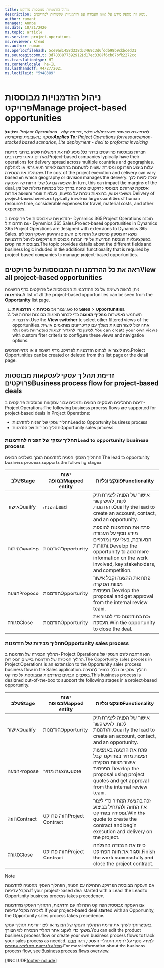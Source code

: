 ```yaml
---
title: ניהול הזדמנויות מבוססות פרויקט
description: נושא זה מספק מידע על אופן העבודה עם הזדמנויות שקשורות לפרויקטים.
author: rumant
manager: Annbe
ms.date: 10/21/2020
ms.topic: article
ms.service: project-operations
ms.reviewer: kfend
ms.author: rumant
ms.openlocfilehash: 5ce9ad1458d338d63469c3d6fddb98b9cbbced31
ms.sourcegitcommit: 3d78338773929121d17ec3386f6cb67bfb2272cc
ms.translationtype: HT
ms.contentlocale: he-IL
ms.lasthandoff: 04/27/2021
ms.locfileid: "5948389"
---
```

# <a name="manage-project-based-opportunities"></a><span data-ttu-id="ff73b-103">ניהול הזדמנויות מבוססות פרויקט</span><span class="sxs-lookup"><span data-stu-id="ff73b-103">Manage project-based opportunities</span></span>

<span data-ttu-id="ff73b-104">_**חל על:** Project Operations לתרחישים מבוססי משאבים/לא מלאי, פריסה קלה - עסקה בחשבונית פרופורמה_</span><span class="sxs-lookup"><span data-stu-id="ff73b-104">_**Applies To:** Project Operations for resource/non-stocked based scenarios, Lite deployment - deal to proforma invoicing_</span></span>

<span data-ttu-id="ff73b-105">חברות מבוססות פרויקטים בדרך כלל מפעילות את המשלוח שלהן ברחבי מדינות ואזורים גיאוגרפיים רבים.</span><span class="sxs-lookup"><span data-stu-id="ff73b-105">Project-based companies typically have their operations for delivery spread across multiple countries and geographies.</span></span> <span data-ttu-id="ff73b-106">עלות ביצוע הפרויקט ומסירתו עשויה להשתנות בהתאם לאיזור הגיאוגרפי או למחלקה שמנהלת את המסירה.</span><span class="sxs-lookup"><span data-stu-id="ff73b-106">The cost of the project execution and delivery can vary  based on which geography or division manages the delivery.</span></span> <span data-ttu-id="ff73b-107">יכולה להיות לכך השפעה גם על שולי הרווח של העסקה.</span><span class="sxs-lookup"><span data-stu-id="ff73b-107">In turn, this can impact the margins of the deal.</span></span> <span data-ttu-id="ff73b-108">אספקת שירותים מבוססי פרויקטים כרוכה בדרך כלל בכמויות גדולות של זמן משאבי אנוש, בהוצאות ניכרות על נסיעות, בעלויות חומר והוצאות אחרות.</span><span class="sxs-lookup"><span data-stu-id="ff73b-108">Delivery of project-based services typically involves large quantities of human resource time, considerable expenses for travel, material costs, and other expenses.</span></span>

<span data-ttu-id="ff73b-109">הזדמנויות שמבוססות על פרויקטים ב- Dynamics 365 Project Operations תוכננו עם הרחבות ל- Dynamics 365 Sales.</span><span class="sxs-lookup"><span data-stu-id="ff73b-109">Project-based opportunities in Dynamics 365 Project Operations are designed with extensions to Dynamics 365 Sales.</span></span> <span data-ttu-id="ff73b-110">נושא זה מספק פרטים על התחומים השונים וההיגיון העסקי הכלולים בפונקציונליות הנוספת הנדרשת על ידי חברות מבוססות פרויקטים לניהול הזדמנויות מבוססות פרויקטים.</span><span class="sxs-lookup"><span data-stu-id="ff73b-110">The topic provides details about the different fields and business logic included in the additional functionality that is required by project-based companies to manage project-based opportunities.</span></span>

## <a name="view-all-project-based-opportunities"></a><span data-ttu-id="ff73b-111">ראה את כל ההזדמנויות המבוססות על פרויקטים</span><span class="sxs-lookup"><span data-stu-id="ff73b-111">View all project-based opportunities</span></span>

<span data-ttu-id="ff73b-112">ניתן לראות רשימה של כל ההזדמנויות המבוססות על פרויקטים בדף הרשימה **הזדמנות**.</span><span class="sxs-lookup"><span data-stu-id="ff73b-112">A list of all the project-based opportunities can be seen from the **Opportunity** list page.</span></span> 

1. <span data-ttu-id="ff73b-113">עבור אל **מכירות** > **הזדמנויות**.</span><span class="sxs-lookup"><span data-stu-id="ff73b-113">Go to **Sales** > **Opportunities**.</span></span>
2. <span data-ttu-id="ff73b-114">השתמש באפשרות **מחליף תצוגות** כדי לבחור תצוגות מסוננות אחרות של הזדמנויות.</span><span class="sxs-lookup"><span data-stu-id="ff73b-114">Use the **View switcher** to select other filtered views of the opportunities.</span></span> <span data-ttu-id="ff73b-115">אתה יכול ליצור תצוגות משלך עם קריטריונים מותאמים אישית לסינון כדי להגדיר תצוגות ואפשרויות ניווט אלה.</span><span class="sxs-lookup"><span data-stu-id="ff73b-115">You can create your own views with custom filter criteria to configure these views and navigation options.</span></span>

<span data-ttu-id="ff73b-116">ניתן ליצור או למחוק הזדמנויות לפרויקט מדף רשימה זו או מדף הפרטים.</span><span class="sxs-lookup"><span data-stu-id="ff73b-116">Project Opportunities can be created or deleted from this list page or the detail page.</span></span>

## <a name="business-process-flow-for-project-based-deals"></a><span data-ttu-id="ff73b-117">זרימת תהליך עסקי לעסקאות מבוססות פרויקטים</span><span class="sxs-lookup"><span data-stu-id="ff73b-117">Business process flow for project-based deals</span></span>

<span data-ttu-id="ff73b-118">זרימת התהליכים העסקיים הבאים נתמכים עבור עסקאות מבוססות פרויקטים ב-Project Operations:</span><span class="sxs-lookup"><span data-stu-id="ff73b-118">The following business process flows are supported for project-based deals in Project Operations:</span></span>

- <span data-ttu-id="ff73b-119">תהליך עסקי של הפניה להזדמנות</span><span class="sxs-lookup"><span data-stu-id="ff73b-119">Lead to Opportunity business process</span></span>
- <span data-ttu-id="ff73b-120">תהליך מכירות של הזדמנות</span><span class="sxs-lookup"><span data-stu-id="ff73b-120">Opportunity sales process</span></span>

### <a name="lead-to-opportunity-business-process"></a><span data-ttu-id="ff73b-121">תהליך עסקי של הפניה להזדמנות</span><span class="sxs-lookup"><span data-stu-id="ff73b-121">Lead to opportunity business process</span></span> 
<span data-ttu-id="ff73b-122">התהליך העסקי הפניה להזדמנות תומך בשלבים הבאים:</span><span class="sxs-lookup"><span data-stu-id="ff73b-122">The lead to opportunity business process supports the following stages:</span></span>

| <span data-ttu-id="ff73b-123">שלב</span><span class="sxs-lookup"><span data-stu-id="ff73b-123">Stage</span></span> | <span data-ttu-id="ff73b-124">ישות ממופה</span><span class="sxs-lookup"><span data-stu-id="ff73b-124">Mapped entity</span></span> | <span data-ttu-id="ff73b-125">פונקציונליות</span><span class="sxs-lookup"><span data-stu-id="ff73b-125">Functionality</span></span> |
| --- | --- | --- |
| <span data-ttu-id="ff73b-126">אישור</span><span class="sxs-lookup"><span data-stu-id="ff73b-126">Qualify</span></span> | <span data-ttu-id="ff73b-127">הפניה</span><span class="sxs-lookup"><span data-stu-id="ff73b-127">Lead</span></span> | <span data-ttu-id="ff73b-128">אישור של הפניה ליצירת תיק לקוח, לאיש קשר והזדמנות.</span><span class="sxs-lookup"><span data-stu-id="ff73b-128">Qualify the lead to create an account, contact, and an opportunity.</span></span> |
| <span data-ttu-id="ff73b-129">פיתוח</span><span class="sxs-lookup"><span data-stu-id="ff73b-129">Develop</span></span> | <span data-ttu-id="ff73b-130">הזדמנות</span><span class="sxs-lookup"><span data-stu-id="ff73b-130">Opportunity</span></span> | <span data-ttu-id="ff73b-131">פתח את ההזדמנות להוספת מידע נוסף על העבודה המעורבת, בעלי עניין מרכזיים ותחרות.</span><span class="sxs-lookup"><span data-stu-id="ff73b-131">Develop the opportunity to add more information on the work involved, key stakeholders, and competition.</span></span> |
| <span data-ttu-id="ff73b-132">הצעה</span><span class="sxs-lookup"><span data-stu-id="ff73b-132">Propose</span></span> | <span data-ttu-id="ff73b-133">הזדמנות</span><span class="sxs-lookup"><span data-stu-id="ff73b-133">Opportunity</span></span> | <span data-ttu-id="ff73b-134">פתח את ההצעה וקבל אישור מצוות הסיקרה הפנימית.</span><span class="sxs-lookup"><span data-stu-id="ff73b-134">Develop the proposal and get approval from the internal review team.</span></span> |
| <span data-ttu-id="ff73b-135">סגורה</span><span class="sxs-lookup"><span data-stu-id="ff73b-135">Close</span></span> | <span data-ttu-id="ff73b-136">הזדמנות</span><span class="sxs-lookup"><span data-stu-id="ff73b-136">Opportunity</span></span> | <span data-ttu-id="ff73b-137">זכה בהזדמנות כדי לסגור את העסקה.</span><span class="sxs-lookup"><span data-stu-id="ff73b-137">Win the opportunity to close the deal.</span></span> |

### <a name="opportunity-sales-process"></a><span data-ttu-id="ff73b-138">תהליך מכירות של הזדמנות</span><span class="sxs-lookup"><span data-stu-id="ff73b-138">Opportunity sales process</span></span>
<span data-ttu-id="ff73b-139">תהליך המכירה של הזדמנות ב- Project Operations הוא הרחבה לזרם העסקי של תהליך המכירה של הזדמנות ביישום המכירות.</span><span class="sxs-lookup"><span data-stu-id="ff73b-139">The Opportunity sales process in Project Operations is an extension to the Opportunity sales process business flow in the Sales application.</span></span> <span data-ttu-id="ff73b-140">תהליך עסקי זה נכלל במוצר לתמיכה בשלבים הבאים בהזדמנות המבוססת על פרויקט.</span><span class="sxs-lookup"><span data-stu-id="ff73b-140">This business process is designed out-of-the-box to support the following stages in a project-based opportunity.</span></span>

| <span data-ttu-id="ff73b-141">שלב</span><span class="sxs-lookup"><span data-stu-id="ff73b-141">Stage</span></span> | <span data-ttu-id="ff73b-142">ישות ממופה</span><span class="sxs-lookup"><span data-stu-id="ff73b-142">Mapped entity</span></span> | <span data-ttu-id="ff73b-143">פונקציונליות</span><span class="sxs-lookup"><span data-stu-id="ff73b-143">Functionality</span></span> |
| --- | --- | --- |
| <span data-ttu-id="ff73b-144">אישור</span><span class="sxs-lookup"><span data-stu-id="ff73b-144">Qualify</span></span> | <span data-ttu-id="ff73b-145">הזדמנות</span><span class="sxs-lookup"><span data-stu-id="ff73b-145">Opportunity</span></span> | <span data-ttu-id="ff73b-146">אישור של הפניה ליצירת תיק לקוח, לאיש קשר והזדמנות.</span><span class="sxs-lookup"><span data-stu-id="ff73b-146">Qualify the lead to create an account, contact, and an opportunity.</span></span> |
| <span data-ttu-id="ff73b-147">הצעה</span><span class="sxs-lookup"><span data-stu-id="ff73b-147">Propose</span></span> | <span data-ttu-id="ff73b-148">הצעת מחיר</span><span class="sxs-lookup"><span data-stu-id="ff73b-148">Quote</span></span> | <span data-ttu-id="ff73b-149">פתח את ההצעה באמצעות הצעות מחיר בפרויקט וקבל אישור מצוות הסקירה הפנימית.</span><span class="sxs-lookup"><span data-stu-id="ff73b-149">Develop the proposal using project quotes and get approval from the internal review team.</span></span> |
| <span data-ttu-id="ff73b-150">חוזה</span><span class="sxs-lookup"><span data-stu-id="ff73b-150">Contract</span></span> | <span data-ttu-id="ff73b-151">חוזה פרויקט</span><span class="sxs-lookup"><span data-stu-id="ff73b-151">Project Contract</span></span> | <span data-ttu-id="ff73b-152">זכה בהצעת המחיר כדי ליצור את החוזה ולהתחיל בביצוע ומסירה בפרויקט.</span><span class="sxs-lookup"><span data-stu-id="ff73b-152">Win the quote to create the contract and begin execution and delivery on the project.</span></span> |
| <span data-ttu-id="ff73b-153">סגורה</span><span class="sxs-lookup"><span data-stu-id="ff73b-153">Close</span></span> | <span data-ttu-id="ff73b-154">חוזה פרויקט</span><span class="sxs-lookup"><span data-stu-id="ff73b-154">Project Contract</span></span> | <span data-ttu-id="ff73b-155">סיים את העבודה בהצלחה וסגור את חוזה הפרויקט.</span><span class="sxs-lookup"><span data-stu-id="ff73b-155">Finish the work successfully and close the project contract.</span></span> |

> [!NOTE]
> <span data-ttu-id="ff73b-156">אם העסקה מבוססת הפרויקט התחילה עם הפניה, התהליך העסקי מהפניה להזדמנות מקבל עדיפות.</span><span class="sxs-lookup"><span data-stu-id="ff73b-156">If your project-based deal started with a Lead, the Lead to Opportunity business process takes precedence.</span></span>
>
> <span data-ttu-id="ff73b-157">אם העסקה מבוססת הפרויקט התחילה עם הזדמנות, התהליך העסקי מהזדמנות למכירה מקבל עדיפות.</span><span class="sxs-lookup"><span data-stu-id="ff73b-157">If your project-based deal started with an Opportunity, the Opportunity sales process takes precedence.</span></span>

<span data-ttu-id="ff73b-158">באפשרותך לערוך את זרימת התהליך העסקי של המוצר או ליצור זרימת תהליך עסקי משלך כדי לעקוב אחר תהליך המכירה לפי הצורך.</span><span class="sxs-lookup"><span data-stu-id="ff73b-158">You can edit the product business process flow or create your own business process flows to track your sales process as needed.</span></span> <span data-ttu-id="ff73b-159">למידע נוסף על זרימת התהליך העסקי, ראה [‏‫מבט כולל על זרימות תהליכים עסקיים‬](/dynamics365/customerengagement/on-premises/customize/business-process-flows-overview).</span><span class="sxs-lookup"><span data-stu-id="ff73b-159">For more information about the business process flow, see [Business process flows overview](/dynamics365/customerengagement/on-premises/customize/business-process-flows-overview).</span></span>


[!INCLUDE[footer-include](../includes/footer-banner.md)]